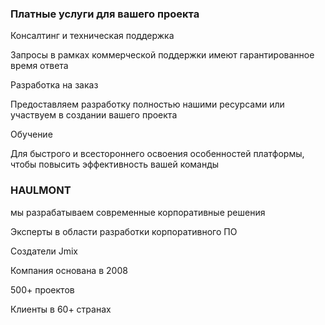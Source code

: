 
### Платные услуги для вашего проекта

Консалтинг и техническая поддержка

Запросы в рамках коммерческой поддержки имеют гарантированное время ответа 

Разработка на заказ

Предоставляем разработку полностью нашими ресурсами или участвуем в создании вашего проекта

Обучение

Для быстрого и всестороннего освоения особенностей платформы, чтобы повысить эффективность вашей команды

### HAULMONT

мы разрабатываем современные корпоративные решения

Эксперты в области разработки корпоративного ПО

Создатели Jmix

Компания основана в 2008

500+ проектов

Клиенты в 60+ странах